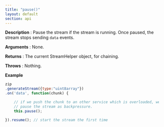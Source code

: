 ```yaml
---
title: "pause()"
layout: default
section: api
---
```


__Description__ : Pause the stream if the stream is running. Once paused, the
stream stops sending `data` events.

__Arguments__ : None.

__Returns__ : The current StreamHelper object, for chaining.

__Throws__ : Nothing.

__Example__

```js
zip
.generateStream({type:"uint8array"})
.on('data', function(chunk) {

    // if we push the chunk to an other service which is overloaded, we can
    // pause the stream as backpressure.
    this.pause();

}).resume(); // start the stream the first time
```

